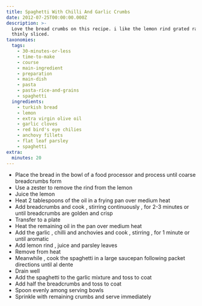 ```yaml
---
title: Spaghetti With Chilli And Garlic Crumbs
date: 2012-07-25T00:00:00.000Z
description: >-
  Love the bread crumbs on this recipe. i like the lemon rind grated rather than
  thinly sliced.
taxonomies:
  tags:
    - 30-minutes-or-less
    - time-to-make
    - course
    - main-ingredient
    - preparation
    - main-dish
    - pasta
    - pasta-rice-and-grains
    - spaghetti
  ingredients:
    - turkish bread
    - lemon
    - extra virgin olive oil
    - garlic cloves
    - red bird's eye chilies
    - anchovy fillets
    - flat leaf parsley
    - spaghetti
extra:
  minutes: 20
---
```

 - Place the bread in the bowl of a food processor and process until coarse breadcrumbs form
 - Use a zester to remove the rind from the lemon
 - Juice the lemon
 - Heat 2 tablespoons of the oil in a frying pan over medium heat
 - Add breadcrumbs and cook , stirring continuously , for 2-3 minutes or until breadcrumbs are golden and crisp
 - Transfer to a plate
 - Heat the remaining oil in the pan over medium heat
 - Add the garlic , chilli and anchovies and cook , stirring , for 1 minute or until aromatic
 - Add lemon rind , juice and parsley leaves
 - Remove from heat
 - Meanwhile , cook the spaghetti in a large saucepan following packet directions until al dente
 - Drain well
 - Add the spaghetti to the garlic mixture and toss to coat
 - Add half the breadcrumbs and toss to coat
 - Spoon evenly among serving bowls
 - Sprinkle with remaining crumbs and serve immediately
